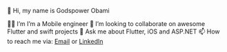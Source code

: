 👋 Hi, my name is Godspower Obami 

🧑‍💻 I’m I’m a Mobile engineer
👯 I’m looking to collaborate on awesome Flutter and swift projects
💬 Ask me about Flutter, iOS and ASP.NET
📫 How to reach me via:
[Email](godspowerobami@gmail.com) or
[LinkedIn](https://www.linkedin.com/in/godspowerobami)
